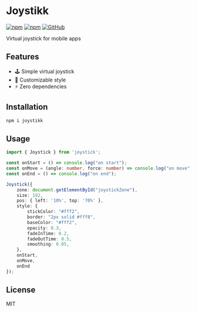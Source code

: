 # Joystikk

[![npm](https://img.shields.io/npm/v/joystikk)](https://www.npmjs.com/package/joystikk)
[![npm](https://img.shields.io/npm/dm/joystikk)](https://www.npmjs.com/package/joystikk)
[![GitHub](https://img.shields.io/github/license/eekelof/joystikk)](https://github.com/git/git-scm.com/blob/main/MIT-LICENSE.txt)

Virtual joystick for mobile apps

## Features
- :joystick: Simple virtual joystick
- :hammer: Customizable style
- :zap: Zero dependencies

## Installation
```bash
npm i joystikk
```

## Usage
```typescript
import { Joystick } from 'joystick';

const onStart = () => console.log("on start");
const onMove = (angle: number, force: number) => console.log("on move", angle, force);
const onEnd = () => console.log("on end");

Joystick({
    zone: document.getElementById("joystickZone"),
    size: 192,
    pos: { left: '10%', top: '70%' },
    style: {
        stickColor: "#fff2",
        border: "2px solid #fff8",
        baseColor: "#fff2",
        opacity: 0.3,
        fadeInTime: 0.2,
        fadeOutTime: 0.5,
        smoothing: 0.05,
    },
    onStart,
    onMove,
    onEnd
});
```

## License
MIT
